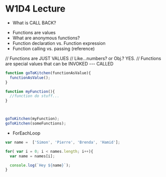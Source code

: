 # W1D4 Lecture

* What is CALL BACK?

- Functions are values
- What are anonymous functions?
- Function declaration vs. Function expression
- Function calling vs. passing (reference)


// Functions are JUST VALUES
// Like...numbers? or Obj.? YES.
// Functions are special values that can be INVOKED --- CALLED

```js
function goToKitchen(functionAsValue){
  functionAsValue();
}

function myFunction(){
  //function do stuff...
}



goToKitchen(myFunction);
goToKitchen(someFunctions);

```

* ForEachLoop

```js
var name =  ['Simon', 'Pierre', 'Brenda', 'Hamid'];

for( var i = 0; i < names.length; i++){
  var name = names[i];

  console.log(`Hey ${name}`);
}
